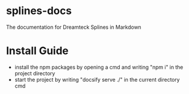 # splines-docs
The documentation for Dreamteck Splines in Markdown

# Install Guide

- install the npm packages by opening a cmd and writing "npm i" in the project directory
- start the project by writing "docsify serve ./" in the current directory cmd
